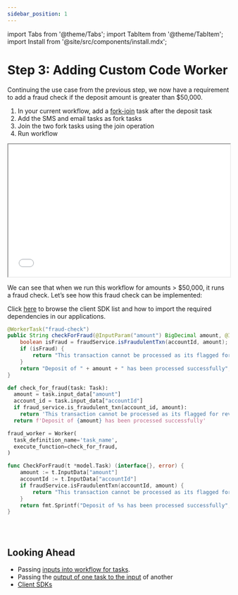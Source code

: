 ```yaml
---
sidebar_position: 1
---
```

import Tabs from '@theme/Tabs';
import TabItem from '@theme/TabItem';
import Install from '@site/src/components/install.mdx';


# Step 3: Adding Custom Code Worker

Continuing the use case from the previous step, we now have a requirement to add a fraud check if the deposit amount is greater than $50,000. 



<Tabs>
<TabItem value="UI" label="UI">

<div className="row">
<div className="col col--4">


1. In your current workflow, add a [fork-join](/content/reference-docs/operators/forkjoin) task after the deposit task
2. Add the SMS and email tasks as fork tasks
3. Join the two fork tasks using the join operation
4. Run workflow

</div>
<div className="col">
<div className="embed-loom-video">
<iframe
  width="100%"
  height="300px"
  allow="fullscreen;"
  src={"https://www.youtube.com/embed/J0TDfs6nJhg"}
></iframe></div>
</div>
</div>
</TabItem>
</Tabs>

We can see that when we run this workflow for amounts > $50,000, it runs a fraud check. Let’s see how this fraud check can be implemented:

Click [here](./conductor-clients) to browse the client SDK list and how to import the required dependencies in our applications.

<Tabs>
<TabItem value="Java" label="Java">

```java
@WorkerTask("fraud-check")
public String checkForFraud(@InputParam("amount") BigDecimal amount, @InputParam("accountId") String accountId) {
    boolean isFraud = fraudService.isFraudulentTxn(accountId, amount);
    if (isFraud) {
        return "This transaction cannot be processed as its flagged for review.";
    }
    return "Deposit of " + amount + " has been processed successfully";
}
```

</TabItem>
<TabItem value="Python" label="Python">

```python
def check_for_fraud(task: Task):
  amount = task.input_data["amount"]
  account_id = task.input_data["accountId"]
  if fraud_service.is_fraudulent_txn(account_id, amount):
    return 'This transaction cannot be processed as its flagged for review.'
  return f'Deposit of {amount} has been processed successfully'

fraud_worker = Worker(
  task_definition_name='task_name',
  execute_function=check_for_fraud,
)
```

</TabItem>
<TabItem value="Golang" label="Golang">

```go
func CheckForFraud(t *model.Task) (interface{}, error) {
	amount := t.InputData["amount"]
	accountId := t.InputData["accountId"]
	if fraudService.isFraudulentTxn(accountId, amount) {
		return "This transaction cannot be processed as its flagged for review.", nil
	}
	return fmt.Sprintf("Deposit of %s has been processed successfully", amount), nil
}
```

</TabItem>
<TabItem value="CSharp" label="CSharp">

<!-- @TODO:Gustavo -->
```csharp

```

</TabItem>
<TabItem value="Javascript" label="Javascript">

<!-- @TODO:Gustavo -->
```javascript

```

</TabItem>
<TabItem value="Clojure" label="Clojure">

<!-- @TODO:Gustavo -->
```clojure

```

</TabItem>
</Tabs>

## Looking Ahead

- Passing [inputs into workflow for tasks](/content/guides/passing-data-task-to-task).
- Passing the [output of one task to the input](/content/guides/passing-data-task-to-task) of another
- [Client SDKs](/content/conductor-clients)